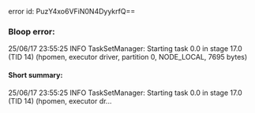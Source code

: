 error id: PuzY4xo6VFiN0N4DyykrfQ==
### Bloop error:

25/06/17 23:55:25 INFO TaskSetManager: Starting task 0.0 in stage 17.0 (TID 14) (hpomen, executor driver, partition 0, NODE_LOCAL, 7695 bytes)
#### Short summary: 

25/06/17 23:55:25 INFO TaskSetManager: Starting task 0.0 in stage 17.0 (TID 14) (hpomen, executor dr...